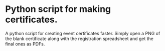 # Python script for making certificates.
A python script for creating event certificates faster. Simply open a PNG of the blank certificate along with the registration spreadsheet and get the final ones as PDFs.

#
